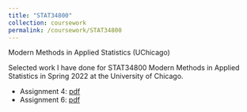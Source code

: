 ```yaml
---
title: "STAT34800"
collection: coursework
permalink: /coursework/STAT34800
---
```


Modern Methods in Applied Statistics (UChicago)

Selected work I have done for STAT34800 Modern Methods in Applied Statistics in Spring 2022 at the University of Chicago.

- Assignment 4: [pdf](https://github.com/ericsclee/ericsclee.github.io/blob/master/files/STAT34800_4.pdf)
- Assignment 6: [pdf](https://github.com/ericsclee/ericsclee.github.io/blob/master/files/STAT34800_6.pdf)
